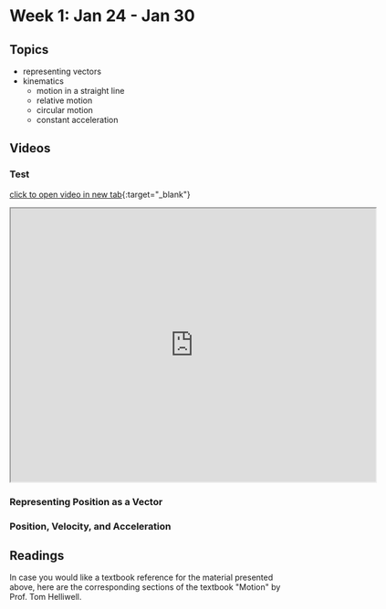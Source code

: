 # Week 1: Jan 24 - Jan 30

## Topics

- representing vectors
- kinematics 
    - motion in a straight line
    - relative motion
    - circular motion
    - constant acceleration

## Videos

### Test

[click to open video in new tab](https://drive.google.com/file/d/1r0U5jU8VXzeWA7FN7oT9Q0AdwrRuBfkT/view?usp=sharing){:target="_blank"}

<iframe src="https://drive.google.com/file/d/1r0U5jU8VXzeWA7FN7oT9Q0AdwrRuBfkT/preview" width="640" height="480">
</iframe>

### Representing Position as a Vector

### Position, Velocity, and Acceleration 




## Readings

In case you would like a textbook reference for the material presented above, here are the corresponding sections of the textbook "Motion" by Prof. Tom Helliwell. 


